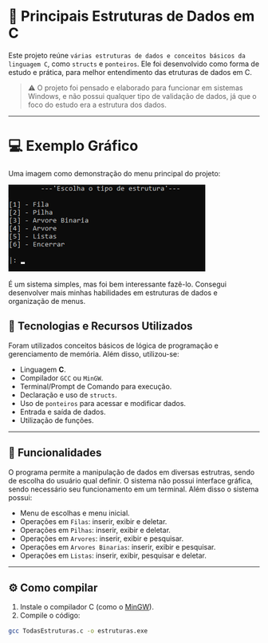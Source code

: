 # 🧠 Principais Estruturas de Dados em C

Este projeto reúne `várias estruturas de dados e conceitos básicos da linguagem C`, como `structs` e `ponteiros`. Ele foi desenvolvido como forma de estudo e prática, para melhor entendimento das etruturas de dados em C. 

>⚠ O projeto foi pensado e elaborado para funcionar em sistemas Windows, e não possui qualquer tipo de validação de dados, já que o foco do estudo era a estrutura dos dados.

---

# 💻 Exemplo Gráfico

Uma imagem como demonstração do menu principal do projeto:

![imagem menu](./foto-exemplo/exemplo-menu-principal.png)

É um sistema simples, mas foi bem interessante fazê-lo. Consegui desenvolver mais minhas habilidades em estruturas de dados e organização de menus.

## 🧱 Tecnologias e Recursos Utilizados

Foram utilizados conceitos básicos de lógica de programação e gerenciamento de memória. Além disso, utilizou-se:

- Linguagem **C**.
- Compilador `GCC` ou `MinGW`.
- Terminal/Prompt de Comando para execução.
- Declaração e uso de `structs`.
- Uso de `ponteiros` para acessar e modificar dados.
- Entrada e saída de dados.
- Utilização de funções.

---

## 🚀 Funcionalidades

O programa permite a manipulação de dados em diversas estrutras, sendo de escolha do usuário qual definir. O sistema não possui interface gráfica, sendo necessário seu funcionamento em um terminal. Além disso o sistema possui:

- Menu de escolhas e menu inicial.
- Operações em `Filas`: inserir, exibir e deletar.
- Operações em `Pilhas`: inserir, exibir e deletar.
- Operações em `Arvores`: inserir, exibir e pesquisar.
- Operações em `Arvores Binarias`: inserir, exibir e pesquisar.
- Operações em `Listas`: inserir, exibir, pesquisar e deletar.

---

## ⚙️ Como compilar

1. Instale o compilador C (como o [MinGW](https://sourceforge.net/projects/mingw/)).
2. Compile o código:

```bash
gcc TodasEstruturas.c -o estruturas.exe

